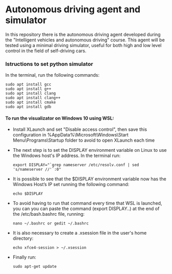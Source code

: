 # Autonomous driving agent and simulator
In this repository there is the autonomous driving agent developed during the "Intelligent vehicles and autonomous driving" course. This agent will be tested using a minimal driving simulator, useful for both high and low level control in the field of self-driving cars.


### Istructions to set python simulator

In the terminal, run the following commands:
```
sudo apt install gcc 
sudo apt install g++ 
sudo apt install clang 
sudo apt install clang++ 
sudo apt install cmake 
sudo apt install gdb 
```

#### To run the visualizator on Windows 10 using WSL:

- Install XLaunch and set "Disable access control", then save this configuration in %AppData%\Microsoft\Windows\Start Menu\Programs\Startup folder to avoid to open XLaunch each time

- The next step is to set the DISPLAY environment variable on Linux to use the Windows host's IP address. In the terminal run:
  ```
  export DISPLAY="`grep nameserver /etc/resolv.conf | sed 's/nameserver //'`:0" 
  ```

- It is possible to see that the $DISPLAY environment variable now has the Windows Host’s IP set running the following command: 
  ```
  echo $DISPLAY
  ```

- To avoid having to run that command every time that WSL is launched, you can you can paste the command (export DISPLAY..) at the end of the /etc/bash.bashrc file, running: 
  ```
  nano ~/.bashrc or gedit ~/.bashrc
  ```  

- It is also necessary to create a .xsession file in the user's home directory: 
   ```
   echo xfce4-session > ~/.xsession
  ```

- Finally run: 
  ```
  sudo apt-get update
  ```
